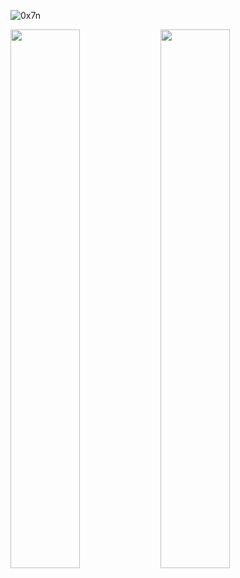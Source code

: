 <p align="left"> <img src="https://komarev.com/ghpvc/?username=0x7n&label=Profile%20views&color=0e75b6&style=flat" alt="0x7n" /> </p>

<img align="left" width="47%" src="https://github-readme-stats.vercel.app/api?username=0x7n&show_icons=true&theme=github_dark" />
<img align="left" width="47%" src="https://github-readme-stats.vercel.app/api/top-langs/?username=0x7n&theme=github_dark&layout=compact" />
